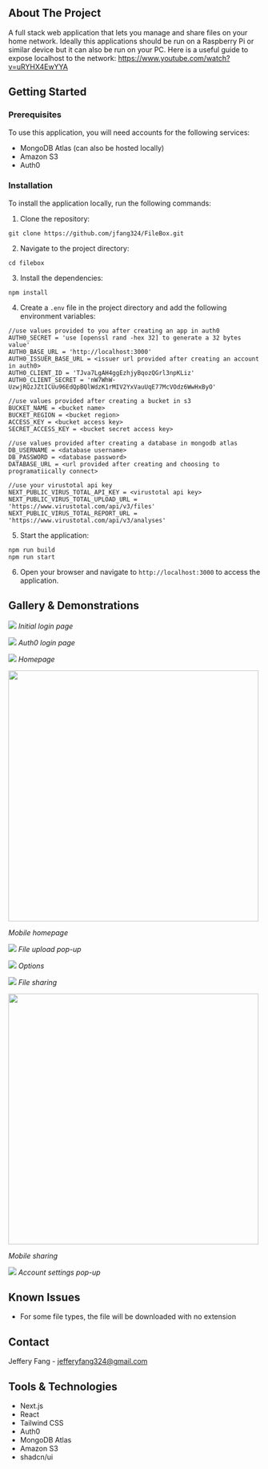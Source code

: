 ## About The Project

A full stack web application that lets you manage and share files on your home network. Ideally this applications should be run on a Raspberry Pi or similar device but it can also be run on your PC. Here is a useful guide to expose localhost to the network: https://www.youtube.com/watch?v=uRYHX4EwYYA

## Getting Started

### Prerequisites

To use this application, you will need accounts for the following services:

-   MongoDB Atlas (can also be hosted locally)
-   Amazon S3
-   Auth0

### Installation

To install the application locally, run the following commands:

1. Clone the repository:

```
git clone https://github.com/jfang324/FileBox.git
```

2. Navigate to the project directory:

```
cd filebox
```

3. Install the dependencies:

```
npm install
```

4. Create a `.env` file in the project directory and add the following environment variables:

```
//use values provided to you after creating an app in auth0
AUTH0_SECRET = 'use [openssl rand -hex 32] to generate a 32 bytes value'
AUTH0_BASE_URL = 'http://localhost:3000'
AUTH0_ISSUER_BASE_URL = <issuer url provided after creating an account in auth0>
AUTH0_CLIENT_ID = 'TJva7LgAH4ggEzhjyBqozQGrl3npKLiz'
AUTH0_CLIENT_SECRET = 'nW7WhW-UzwjRQzJZtICUu96EdQpBQlWdzK1rMIV2YxVauUqE77McVOdz6WwHxByO'

//use values provided after creating a bucket in s3
BUCKET_NAME = <bucket name>
BUCKET_REGION = <bucket region>
ACCESS_KEY = <bucket access key>
SECRET_ACCESS_KEY = <bucket secret access key>

//use values provided after creating a database in mongodb atlas
DB_USERNAME = <database username>
DB_PASSWORD = <database password>
DATABASE_URL = <url provided after creating and choosing to programatiically connect>

//use your virustotal api key
NEXT_PUBLIC_VIRUS_TOTAL_API_KEY = <virustotal api key>
NEXT_PUBLIC_VIRUS_TOTAL_UPLOAD_URL = 'https://www.virustotal.com/api/v3/files'
NEXT_PUBLIC_VIRUS_TOTAL_REPORT_URL = 'https://www.virustotal.com/api/v3/analyses'
```

5. Start the application:

```
npm run build
npm run start
```

6. Open your browser and navigate to `http://localhost:3000` to access the application.

## Gallery & Demonstrations

<img src='https://github.com/user-attachments/assets/6f3d6e8d-96d8-448c-a520-0f09ea1b410b'> </img>
_Initial login page_

<img src='https://github.com/user-attachments/assets/a515762b-5f15-45ca-b5b4-14e5ebb8c36a'> </img>
_Auth0 login page_

<img src='https://github.com/user-attachments/assets/f49aa223-43d6-4f17-958b-82b8663d1b6e'> </img>
_Homepage_

<img src='https://github.com/user-attachments/assets/db7b9d3a-0ea8-4032-8ecd-14599bb5a16d' width="auto" height="500"> </img>

_Mobile homepage_

<img src='https://github.com/user-attachments/assets/9b2a7c14-8f55-4a72-b975-d4b7e7bcba70'> </img>
_File upload pop-up_

<img src='https://github.com/user-attachments/assets/cac079f9-dd39-4cbf-be91-d62d7172f035'> </img>
_Options_

<img src='https://github.com/user-attachments/assets/a40d2a65-3065-47ff-a856-3cd346091317'> </img>
_File sharing_

<img src='https://github.com/user-attachments/assets/a30c87c0-59eb-46ee-9c7a-d29933d73b41' width="auto" height="500"> </img>

_Mobile sharing_

<img src='https://github.com/user-attachments/assets/989c0dbc-358b-4154-ae4e-a51b8e4b48ae'> </img>
_Account settings pop-up_

## Known Issues

-   For some file types, the file will be downloaded with no extension

## Contact

Jeffery Fang - [jefferyfang324@gmail.com](mailto:jefferyfang324@gmail.com)

## Tools & Technologies

-   Next.js
-   React
-   Tailwind CSS
-   Auth0
-   MongoDB Atlas
-   Amazon S3
-   shadcn/ui
